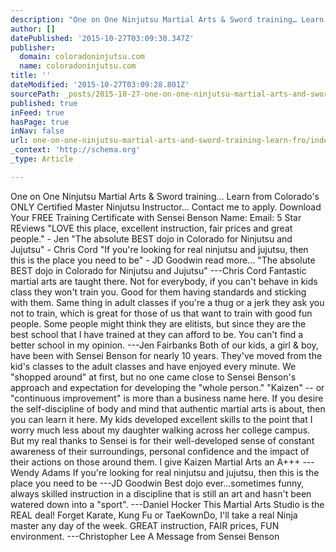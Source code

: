 ```yaml
---
description: "One on One Ninjutsu Martial Arts & Sword training… Learn from Colorado’s ONLY Certified Master Ninjutsu Instructor… Contact me to apply. \_ Download Your FREE Tr"
author: []
datePublished: '2015-10-27T03:09:30.347Z'
publisher:
  domain: coloradoninjutsu.com
  name: coloradoninjutsu.com
title: ''
dateModified: '2015-10-27T03:09:28.801Z'
sourcePath: _posts/2015-10-27-one-on-one-ninjutsu-martial-arts-and-sword-training-learn-fro.md
published: true
inFeed: true
hasPage: true
inNav: false
url: one-on-one-ninjutsu-martial-arts-and-sword-training-learn-fro/index.html
_context: 'http://schema.org'
_type: Article

---
```

One on One Ninjutsu Martial Arts & Sword training... Learn from Colorado's ONLY Certified Master Ninjutsu Instructor... Contact me to apply.   Download Your FREE Training Certificate with Sensei Benson Name: Email:   5 Star REviews "LOVE this place, excellent instruction, fair prices and great people." - Jen "The absolute BEST dojo in Colorado for Ninjutsu and Jujutsu" - Chris Cord "If you're looking for real ninjutsu and jujutsu, then this is the place you need to be" - JD Goodwin read more... "The absolute BEST dojo in Colorado for Ninjutsu and Jujutsu" ---Chris Cord Fantastic martial arts are taught there. Not for everybody, if you can't behave in kids class they won't train you. Good for them having standards and sticking with them. Same thing in adult classes if you're a thug or a jerk they ask you not to train, which is great for those of us that want to train with good fun people. Some people might think they are elitists, but since they are the best school that I have trained at they can afford to be. You can't find a better school in my opinion. ---Jen Fairbanks Both of our kids, a girl & boy, have been with Sensei Benson for nearly 10 years. They've moved from the kid's classes to the adult classes and have enjoyed every minute. We "shopped around" at first, but no one came close to Sensei Benson's approach and expectation for developing the "whole person." "Kaizen" -- or "continuous improvement" is more than a business name here. If you desire the self-discipline of body and mind that authentic martial arts is about, then you can learn it here. My kids developed excellent skills to the point that I worry much less about my daughter walking across her college campus. But my real thanks to Sensei is for their well-developed sense of constant awareness of their surroundings, personal confidence and the impact of their actions on those around them. I give Kaizen Martial Arts an A+++ ---Wendy Adams If you're looking for real ninjutsu and jujutsu, then this is the place you need to be ---JD Goodwin Best dojo ever...sometimes funny, always skilled instruction in a discipline that is still an art and hasn't been watered down into a "sport". ---Daniel Hocker This Martial Arts Studio is the REAL deal! Forget Karate, Kung Fu or TaeKownDo, I'll take a real Ninja master any day of the week. GREAT instruction, FAIR prices, FUN environment. ---Christopher Lee A Message from Sensei Benson
